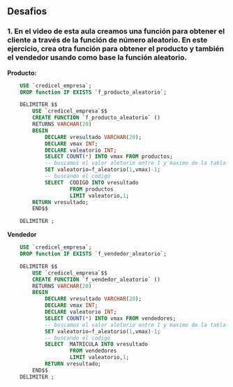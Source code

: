 ## Desafios

### 1. En el video de esta aula creamos una función para obtener el cliente a través de la función de número aleatorio. En este ejercicio, crea otra función para obtener el producto y también el vendedor usando como base la función aleatorio.

**Producto:**

```sql
    USE `credicel_empresa`;
    DROP function IF EXISTS `f_producto_aleatorio`;

    DELIMITER $$
        USE `credicel_empresa`$$
        CREATE FUNCTION `f_producto_aleatorio` ()
        RETURNS VARCHAR(20)
        BEGIN
            DECLARE vresultado VARCHAR(20);
            DECLARE vmax INT;
            DECLARE valeatorio INT;
            SELECT COUNT(*) INTO vmax FROM productos;
            -- buscamos el valor aletorio entre 1 y maximo de la tabla
            SET valeatorio=f_aleatorio(1,vmax)-1;
            -- buscando el codigo
            SELECT 	CODIGO INTO vresultado 
                    FROM productos
                    LIMIT valeatorio,1;
        RETURN vresultado;
        END$$

    DELIMITER ;
```

**Vendedor**

```sql
    USE `credicel_empresa`;
    DROP function IF EXISTS `f_vendedor_aleatorio`;

    DELIMITER $$
        USE `credicel_empresa`$$
        CREATE FUNCTION `f_vendedor_aleatorio` ()
        RETURNS VARCHAR(20)
        BEGIN
            DECLARE vresultado VARCHAR(20);
            DECLARE vmax INT;
            DECLARE valeatorio INT;
            SELECT COUNT(*) INTO vmax FROM vendedores;
            -- buscamos el valor aletorio entre 1 y maximo de la tabla
            SET valeatorio=f_aleatorio(1,vmax)-1;
            -- buscando el codigo
            SELECT 	MATRICULA INTO vresultado 
                    FROM vendedores
                    LIMIT valeatorio,1;
            RETURN vresultado;
        END$$
    DELIMITER ;
```